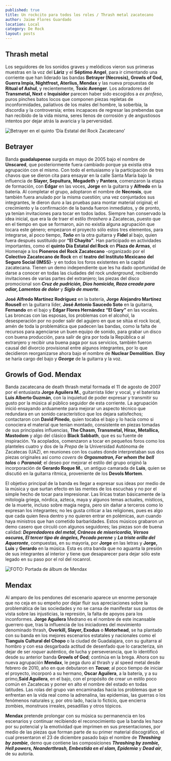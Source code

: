 ```yaml
---
published: true
title: Un rockcito para todos los roles / Thrash metal zacatecano
author: Jaime Flores Guardado
location: Local
category: De Rock
layout: posts
---
```


## Thrash metal

Los seguidores de los sonidos graves y melódicos vieron sus primeras muestras en la voz del **Láriz** y el **Séptimo Angel**, para ir cimentando una corriente que han liderado las bandas **Betrayer (Necrosis), Growls of God, Guerra Impía, Nightfrost, Aterlius, Mendax** y las nueva propuestas de **Ritual of Ashul**, y recientemente, **Toxic Avenger**. Los adoradores del **Transmetal, Next** e **Inquisidor** parecen haber sido escogidos a _ex profeso_, puros pinches batos locos que componen piezas repletas de inconformidades, paliativos de los males del hombre, la soberbia, la discordia y la controversia; entes incapaces de regresar las prebendas que han recibido de la vida misma, seres llenos de corrosión y de angustiosos intentos por dejar atrás la avaricia y la perversidad. 


![Betrayer en el quinto ‘Día Estatal del Rock Zacatecano’](http://i.imgur.com/6loEzC3m.jpg)
## Betrayer

Banda **guadalupense** surgida en mayo de 2005 bajo el nombre de **Unscared**, que posteriormente fuera cambiado porque ya existía otra agrupación con el mismo. Con todo el entusiasmo y la participación de tres chavos que se dieron cita para ensayar en la calle Santa María bajo la influencia de **Slayer, Sepultura, Megadeth** y **Pantera**, comenzaron la etapa de formación, con **Edgar** en las voces, **Jorge** en la guitarra y **Alfredo** en la batería. Al completar el grupo, adoptaron el nombre de **Necrosis**, que también fuera anulado por la misma cuestión; una vez conjuntados sus integrantes, le dieron duro a las pruebas para montar material original; el crecimiento y la confirmación de la banda fueron inmediatos, y de pronto, ya tenían invitaciones para tocar en todos lados. Siempre han conservado la idea inicial, que era la de traer el estilo _thrashero_ a Zacatecas, puesto que en el tiempo en que se formaron, aún no existía alguna agrupación que tocara este género; empezaron el proyecto sólo estos tres elementos, para integrarse, al poco tiempo, _**Toño**_ en la otra guitarra y **Fidel** al bajo, quien fuera después sustituido por **“El Chayito”**. Han participado en actividades importantes, como el **quinto Día Estatal del Rock** en **Plaza de Armas**, el Homenaje a los **Pioneros del Rock Zacatecano** -organizado por el **Colectivo Zacatecano de Rock** en el **teatro del Instituto Mexicano del Seguro Social (IMSS)**- y en todos los foros existentes en la capital zacatecana. Tienen un demo independiente que les ha dado oportunidad de darse a conocer en todas las ciudades del rock _underground_, recibiendo invitaciones de varias partes del extranjero; las piezas del disco promocional son _**Cruz de pudrición, Dios homicida, Raza creada para odiar, Lamentos de dolor**_ y _**Siglo de muerte**_.

**José Alfredo Martínez Rodríguez** en la batería, **Jorge Alejandro Martínez Rousell** en la guitarra líder, **José Antonio Saucedo Soto** en la guitarra, **Fernando** en el bajo y **Edgar Flores Hernández “El Gary”** en las vocales. Las broncas con las esposas, los problemas con el alcohol, la desesperación por no poder salir del agujero en que se sitúa el rock local, amén de toda la problemática que padecen las bandas, como la falta de recursos para agenciarse un buen equipo de sonido, para grabar un disco con buena producción, para salir de gira  por toda la República o al extranjero y recibir una buena paga por sus servicios, también fueron causal del divorcio provisional entre algunos integrantes, por lo que decidieron reorganizarse ahora bajo el nombre de **Nuclear Demolition**. **Eloy** se haría cargo del bajo y _**George**_ de la guitarra y la voz.
 

## Growls of God. Mendax

Banda zacatecana de death thrash metal formada el 11 de agosto de 2007 por el entusiasta **Jorge Aguilera M.**, guitarrista líder y vocal, y el baterista **Luis Alberto Guzmán**, con la inquietud de poder expresar y transmitir su gusto por la música al público seguidor de esta corriente. La agrupación inició ensayando arduamente para mejorar un aspecto técnico que redundara en un sonido característico que los dejara satisfechos; contactaron con **David Pinedo**, quien tocaba el bajo y lo hacía como si conociera el material que tenían montado, consistente en piezas tomadas de sus principales influencias, **The Chasm, Transmetal, Hirax, Metallica, Mastodom** y algo del clásico **Black Sabbath**, que es su fuente de inspiración. Ya acoplados, comenzaron a tocar en pequeños foros como los planteles cuatro y dos de la _Prepa_ de la Universidad Autónoma de Zacatecas (UAZ), en reuniones con los cuates donde interpretaban sus dos piezas originales así como _covers_ de _**Orgasmatron, For whom the bell tolos**_ o _**Paranoid**_; el deseo por mejorar el estilo del grupo originó la incorporación de **Gerardo Roque M.**, un antiguo camarada de **Luis**, quien se discutió en la guitarra rítmica, proveniente de los **Devols Mortem**. 

El objetivo principal de la banda es llegar a expresar sus ideas por medio de la música y que surtan efecto en las mentes de los escuchas y no por el simple hecho de tocar para impresionar. Las líricas tratan básicamente de la mitología griega, nórdica, azteca, maya y algunos temas actuales, místicos, de la muerte, incluso sobre magia negra, pero sin dañar a terceros como lo expresan los integrantes; no les gusta criticar a las religiones, pues es algo que cada quien lleva dentro y no quieren entrar en polémicas, aun cuando haya ministros que han cometido barbaridades. Estos músicos grabaron un demo casero que circuló con algunos seguidores; las piezas son de buena calidad: _**Depredadores del metal, Cráneos de misericordia, Versos oscuros, El tercer tipo de ángeles, Pecado perene**_ y _**La triste orilla del Aqueronte**_, compuestas, en su mayoría, por **Jorge** en las letras y **Jorge, Luis** y **Gerardo** en la música. Esta es otra banda que no aguanta la presión de sus integrantes al interior y tiene que desaparecer para dejar sólo este legado en su paso por el rol del rocanrol.


![FOTO: Portada de álbum de Mendax](http://i.imgur.com/HkeEpicm.jpg)
## Mendax

Al amparo de los pendones del escenario aparece un enorme personaje que no ceja en su empeño por dejar fluir sus apreciaciones sobre la problemática de las sociedades y no se cansa de manifestar sus puntos de vista sobre las injusticias, la represión, la falta de apoyos para los inconformes. **Jorge Aguilera** Medrano es el nombre de este incansable guerrero que, tras la influencia de los iniciadores del movimiento denominado thrash, **Overkill, Slayer, Exodus** o **Motorhead**, se ha plantado con su banda en los mejores escenarios estatales y nacionales como el **Tianguis Cultural del Chopo** o la ciudad de Guadalajara, con su guitarra al hombro y con esa desgarbada actitud de desenfado que lo caracteriza, sin dejar de ser _roquer_ auténtico, de lucha y perseverancia, que lo identificó desde su anterior banda **Growls of God**; continúa en la brega. Ahora con su nueva agrupación **Mendax**, le pega duro al thrash y al speed metal desde febrero de 2010, año en que debutaron en _**Tacua**_; al poco tiempo de iniciar el proyecto, incorporó a su hermano, **Oscar Aguilera**, a la batería, y a su primo,**Said Aguilera**, en el bajo, con el propósito de crear un estilo poco común en Zacatecas y poner en alto el nombre del estado en todas latitudes. Las rolas del grupo van encaminadas hacia los problemas que se enfrentan en la vida real como la adrenalina, las epidemias, las guerras o los fenómenos naturales y, por otro lado, hacia lo ficticio, que encierra zombies, monstruos irreales, pesadillas y otros tópicos. 

**Mendax** pretende prolongar con su música su permanencia en los escenarios y continuar recibiendo el reconocimiento que la banda les hace por su potencial y la emotividad que imprimen en sus presentaciones, por medio de las piezas que forman parte de su primer material discográfico, el cual presentaron el 23 de diciembre pasado bajo el nombre de _**Thrashing by zombie**_, demo que contiene las composiciones _**Thrashing by zombie, Hell powers, Neanderthrash, Embestida en el slam, Epidemia**_ y _**Dead air**_, de su autoría.
